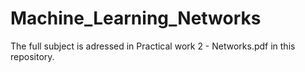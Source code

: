 # Machine_Learning_Networks

The full subject is adressed in Practical work 2 - Networks.pdf in this repository.
